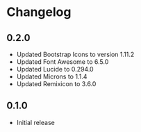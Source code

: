 # Changelog

## 0.2.0

- Updated Bootstrap Icons to version 1.11.2
- Updated Font Awesome to 6.5.0
- Updated Lucide to 0.294.0
- Updated Microns to 1.1.4
- Updated Remixicon to 3.6.0

## 0.1.0

- Initial release
